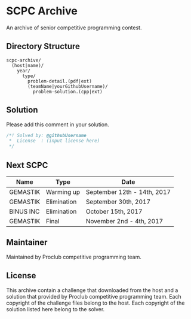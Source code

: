 # SCPC Archive
An archive of senior competitive programming contest.

## Directory Structure
```
scpc-archive/
  (host|name)/
    year/
      type/
        problem-detail.(pdf|ext)
        (teamName|yourGithubUsername)/
          problem-solution.(cpp|ext)
```

## Solution
Please add this comment in your solution.

```c++
/*! Solved by: @githubUsername
 *  License  : (input license here)
 */
```

## Next SCPC
| Name      | Type        | Date                        |
|-----------|-------------|-----------------------------|
| GEMASTIK  | Warming up  | September 12th - 14th, 2017 |
| GEMASTIK  | Elimination | September 30th, 2017        |
| BINUS INC | Elimination | October 15th, 2017          |
| GEMASTIK  | Final       | November 2nd - 4th, 2017    |

## Maintainer
Maintained by Proclub competitive programming team.

## License
This archive contain a challenge that downloaded from the host and
a solution that provided by Proclub competitive programming team.
Each copyright of the challenge files belong to the host.
Each copyright of the solution listed here belong to the solver.

